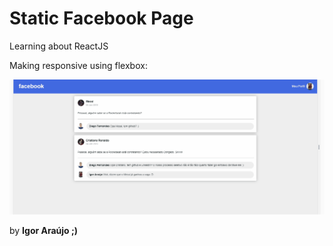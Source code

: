 # Static Facebook Page

<p>Learning about ReactJS</p>

Making responsive using flexbox:

![](src/application.gif)

by <strong>Igor Araújo ;)</strong>
